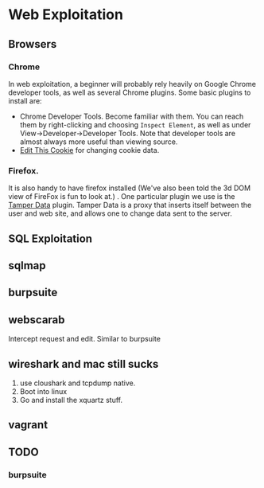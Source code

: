 # Web Exploitation

## Browsers

### Chrome
In web exploitation, a beginner will probably rely heavily on Google Chrome developer tools, as well as several Chrome plugins. Some basic  plugins to install are:

   * Chrome Developer Tools. Become familiar with them. You can reach them by right-clicking and choosing `Inspect Element`, as well as under View->Developer->Developer Tools. Note that developer tools are almost always more useful than viewing source.
   * [Edit This Cookie](http://www.editthiscookie.com/start/) for changing cookie data.


### Firefox.

It is also handy to have firefox installed (We've also been told the 3d DOM view of FireFox is fun to look at.)
. One particular plugin we use is  the [Tamper Data](https://addons.mozilla.org/en-US/firefox/addon/tamper-data/) plugin.  Tamper Data is a proxy that inserts itself between the user and web site, and allows one to change data sent to the server.





## SQL Exploitation

## sqlmap




## burpsuite

## webscarab
Intercept request and edit. Similar to burpsuite

## wireshark and mac still sucks
1. use cloushark and tcpdump native.
2. Boot into linux
3. Go and install the xquartz stuff.

## vagrant


## TODO

### burpsuite
